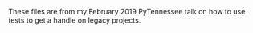 These files are from my February 2019 PyTennessee talk on how to use tests to get a handle on legacy projects.
